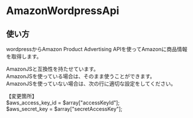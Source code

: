 # AmazonWordpressApi

## 使い方
wordpressからAmazon Product Advertising APIを使ってAmazonに商品情報を取得します。  

AmazonJSと互換性を持たせています。  
AmazonJSを使っている場合は、そのまま使うことができます。  
AmazonJSを使っていない場合は、次の行に適切な設定をしてください。

【変更箇所】  
$aws_access_key_id = $array["accessKeyId"];  
$aws_secret_key = $array["secretAccessKey"];  

